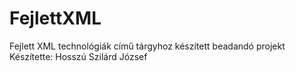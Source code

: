 # FejlettXML
 
Fejlett XML technológiák című tárgyhoz készített beadandó projekt
<br />
Készítette: Hosszú Szilárd József
